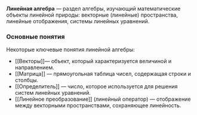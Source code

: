 **Линейная алгебра** — раздел алгебры, изучающий математические объекты линейной природы: векторные (линейные) пространства, линейные отображения, системы линейных уравнений.

### Основные понятия

Некоторые ключевые понятия линейной алгебры:

- [[Векторы]]— объект, который характеризуется величиной и направлением.
- [[Матрица]] — прямоугольная таблица чисел, содержащая строки и столбцы. 
- [[Определитель]] — число, которое используется для решения систем линейных уравнений.
- [[Линейное преобразование]] (линейный оператор) — отображение между векторными пространствами, сохраняющее линейность.